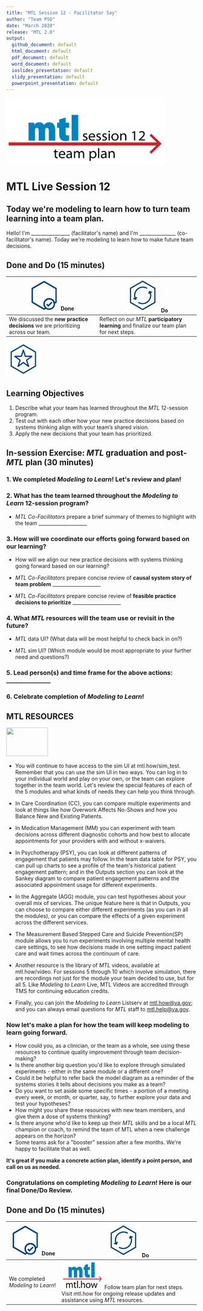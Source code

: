 ```yaml
---
title: "MTL Session 12 - Facilitator Say"
author: "Team PSD"
date: "March 2020"
release: "MTL 2.0"
output: 
  github_document: default
  html_document: default
  pdf_document: default
  word_document: default
  ioslides_presentation: default
  slidy_presentation: default
  powerpoint_presentation: default
---
```


[<img src = "https://github.com/lzim/teampsd/blob/master/resources/title_slides/mtl_s12_team_plan_title.png"
height = "175" width = "420">](#DontLink)

# MTL Live Session 12

## Today we're modeling to learn how to turn team learning into a team plan.

Hello! I'm \________________ (facilitator's name) and I'm \_______________ (co-facilitator's name). Today we're modeling to learn how to make future team decisions.

## Done and Do (15 minutes)

<!-- Do/Done Tables -->
| [<img src = "https://github.com/lzim/teampsd/blob/master/resources/icons/done.png" height = "80" width = "80">](#.) **Done** | [<img src = "https://github.com/lzim/teampsd/blob/master/resources/icons/do.png" height = "90" width = "90">](#.) **Do** |
| --- | --- |
| We discussed the **new practice decisions** we are prioritizing across our team. | Reflect on our _MTL_ **participatory learning** and finalize our team plan for next steps. |

<!-- Learning Objectives Icon -->
[<img src = "https://github.com/lzim/teampsd/blob/master/resources/icons/learning_objectives.png" height = "90" width = "90" style ="display: inline-block"/>](#.)

## Learning Objectives

1. Describe what your team has learned throughout the *MTL* 12-session program.
2. Test out with each other how your new practice decisions based on systems thinking align with your team’s shared vision.
3. Apply the new decisions that your team has prioritized.

## In-session Exercise: *MTL* graduation and post-*MTL* plan (30 minutes)

### 1. We completed _Modeling to Learn_! Let's review and plan!

### 2. What has the team learned throughout the *Modeling to Learn* 12-session program?

- _MTL Co-Facilitators_ prepare a brief summary of themes to highlight with the team ____________________

### 3. How will we coordinate our efforts going forward based on our learning?

- How will we align our new practice decisions with systems thinking going forward based on our learning?  

- _MTL Co-Facilitators_ prepare concise review of **causal system story of team problem** ____________________  

- _MTL Co-Facilitators_ prepare concise review of **feasible practice decisions to prioritize** ____________________

### 4. What *MTL* resources will the team use or revisit in the future?

- *MTL* data UI? (What data will be most helpful to check back in on?)  

- *MTL* sim UI? (Which module would be most appropriate to your further need and questions?)  

### 5. Lead person(s) and time frame for the above actions: _______________

### 6. Celebrate completion of *Modeling to Learn*!

## MTL RESOURCES

[<img src = "https://raw.githubusercontent.com/lzim/teampsd/master/resources/logos/mtl_how_sim.png" height = "75" width = "110">](http://mtl.how/sim_test)

- You will continue to have access to the sim UI at mtl.how/sim_test. Remember that you can use the sim UI in two ways. You can log in to your individual world and play on your own, or the team can explore together in the team world. Let's review the special features of each of the 5 modules and what kinds of needs they can help you think through.

- In Care Coordination (CC), you can compare multiple experiments and look at things like how Overwork Affects No-Shows and how you Balance New and Existing Patients.  

- In Medication Management (MM) you can experiment with team decisions across different diagnostic cohorts and how best to allocate appointments for your providers with and without x-waivers.  

- In Psychotherapy (PSY), you can look at different patterns of engagement that patients may follow. In the team data table for PSY, you can pull up charts to see a profile of the team's historical patient engagement pattern; and in the Outputs section you can look at the Sankey diagram to compare patient engagement patterns and the associated appointment usage for different experiments.  

- In the Aggregate (AGG) module, you can test hypotheses about your overall mix of services. The unique feature here is that in Outputs, you can choose to compare either different experiments (as you can in all the modules), or you can compare the effects of a given experiment across the different services.  

- The Measurement Based Stepped Care and Suicide Prevention(SP) module allows you to run experiments involving multiple mental health care settings, to see how decisions made in one setting impact patient care and wait times across the continuum of care.  

- Another resource is the library of *MTL* videos, available at mtl.how/video. For sessions 5 through 10 which involve simulation, there are recordings not just for the module your team decided to use, but for all 5. Like *Modeling to Learn* Live, MTL Videos are accredited through TMS for continuing education credits.  

- Finally, you can join the *Modeling to Learn* Listserv at mtl.how@va.gov; and you can always email questions for *MTL* staff to mtl.help@va.gov.

### Now let's make a plan for how the team will keep modeling to learn going forward.

- How could you, as a clinician, or the team as a whole, see using these resources to continue quality improvement through team decision-making?
- Is there another big question you'd like to explore through simulated experiments - either in the same module or a different one?
- Could it be helpful to refer back the model diagram as a reminder of the systems stories it tells about decisions you make as a team?
- Do you want to set aside some specific times - a portion of a meeting every week, or month, or quarter, say, to further explore your data and test your hypotheses?
- How might you share these resources with new team members, and give them a dose of systems thinking?
- Is there anyone who'd like to keep up their *MTL* skills and be a local *MTL* champion or coach, to remind the team of MTL when a new challenge appears on the horizon?
- Some teams ask for a "booster" session after a few months. We're happy to facilitate that as well.

**It's great if you make a concrete action plan, identify a point person, and call on us as needed.**

### Congratulations on completing *Modeling to Learn*! Here is our final Done/Do Review.

## Done and Do (15 minutes)

<!-- Do/Done Tables -->
| [<img src = "https://github.com/lzim/teampsd/blob/master/resources/icons/done.png" height = "80" width = "80">](#.) **Done** | [<img src = "https://github.com/lzim/teampsd/blob/master/resources/icons/do.png" height = "90" width = "90">](#.) **Do**|
| --- | --- |
| We completed _Modeling to Learn_!|[<img src = "https://raw.githubusercontent.com/lzim/teampsd/master/resources/logos/mtl_how_sm.png" height = "75" width = "110">](http://mtl.how) Follow team plan for next steps. Visit mtl.how for ongoing release updates and assistance using _MTL_ resources. |

